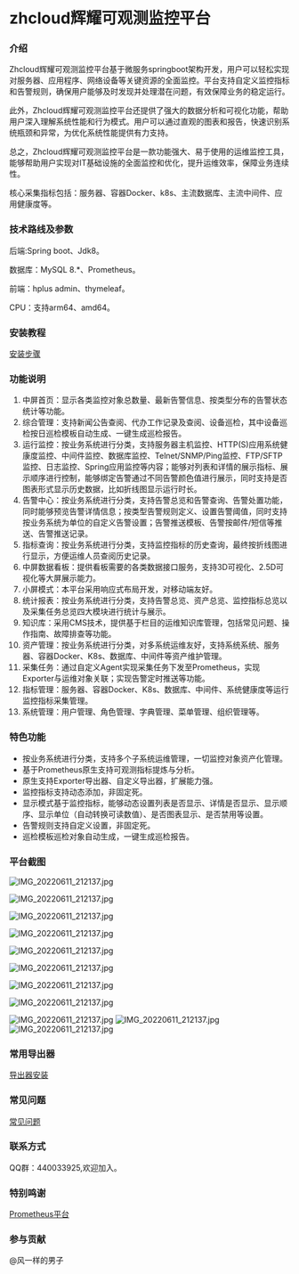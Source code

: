# zhcloud辉耀可观测监控平台

### 介绍

Zhcloud辉耀可观测监控平台基于微服务springboot架构开发，用户可以轻松实现对服务器、应用程序、网络设备等关键资源的全面监控。平台支持自定义监控指标和告警规则，确保用户能够及时发现并处理潜在问题，有效保障业务的稳定运行。

此外，Zhcloud辉耀可观测监控平台还提供了强大的数据分析和可视化功能，帮助用户深入理解系统性能和行为模式。用户可以通过直观的图表和报告，快速识别系统瓶颈和异常，为优化系统性能提供有力支持。

总之，Zhcloud辉耀可观测监控平台是一款功能强大、易于使用的运维监控工具，能够帮助用户实现对IT基础设施的全面监控和优化，提升运维效率，保障业务连续性。

核心采集指标包括：服务器、容器Docker、k8s、主流数据库、主流中间件、应用健康度等。

### 技术路线及参数

后端:Spring boot、Jdk8。

数据库：MySQL 8.*、Prometheus。

前端：hplus admin、thymeleaf。

CPU：支持arm64、amd64。

### 安装教程

[安装步骤](doc/install.md)

### 功能说明

1. 中屏首页：显示各类监控对象总数量、最新告警信息、按类型分布的告警状态统计等功能。
2. 综合管理：支持新闻公告查阅、代办工作记录及查阅、设备巡检，其中设备巡检按日巡检模板自动生成、一键生成巡检报告。
3. 运行监控：按业务系统进行分类，支持服务器主机监控、HTTP(S)应用系统健康度监控、中间件监控、数据库监控、Telnet/SNMP/Ping监控、FTP/SFTP监控、日志监控、Spring应用监控等内容；能够对列表和详情的展示指标、展示顺序进行控制，能够绑定告警通过不同告警颜色值进行展示，同时支持是否图表形式显示历史数据，比如折线图显示运行时长。
4. 告警中心：按业务系统进行分类，支持告警总览和告警查询、告警处置功能，同时能够预览告警详情信息；按类型告警规则定义、设置告警阈值，同时支持按业务系统为单位的自定义告警设置；告警推送模板、告警按邮件/短信等推送、告警推送记录。
5. 指标查询：按业务系统进行分类，支持监控指标的历史查询，最终按折线图进行显示，方便运维人员查阅历史记录。
6. 中屏数据看板：提供看板需要的各类数据接口服务，支持3D可视化、2.5D可视化等大屏展示能力。
7. 小屏模式：本平台采用响应式布局开发，对移动端友好。
8. 统计报表：按业务系统进行分类，支持告警总览、资产总览、监控指标总览以及采集任务总览四大模块进行统计与展示。
9. 知识库：采用CMS技术，提供基于栏目的运维知识库管理，包括常见问题、操作指南、故障排查等功能。
10. 资产管理：按业务系统进行分类，对多系统运维友好，支持系统系统、服务器、容器Docker、K8s、数据库、中间件等资产维护管理。
11. 采集任务：通过自定义Agent实现采集任务下发至Prometheus，实现Exporter与运维对象关联；实现告警定时推送等功能。
12. 指标管理：服务器、容器Docker、K8s、数据库、中间件、系统健康度等运行监控指标采集管理。
13. 系统管理：用户管理、角色管理、字典管理、菜单管理、组织管理等。

### 特色功能

* 按业务系统进行分类，支持多个子系统运维管理，一切监控对象资产化管理。
* 基于Prometheus原生支持可观测指标提炼与分析。
* 原生支持Exporter导出器、自定义导出器，扩展能力强。
* 监控指标支持动态添加，非固定死。
* 显示模式基于监控指标，能够动态设置列表是否显示、详情是否显示、显示顺序、显示单位（自动转换可读数值）、是否图表显示、是否禁用等设置。
* 告警规则支持自定义设置，非固定死。
* 巡检模板巡检对象自动生成，一键生成巡检报告。

### 平台截图

![IMG_20220611_212137.jpg](screenshot/1.png)

![IMG_20220611_212137.jpg](screenshot/2.png)

![IMG_20220611_212137.jpg](screenshot/5.png)

![IMG_20220611_212137.jpg](screenshot/7.png)

![IMG_20220611_212137.jpg](screenshot/9.png)

![IMG_20220611_212137.jpg](screenshot/14.png)

![IMG_20220611_212137.jpg](screenshot/16.png)

![IMG_20220611_212137.jpg](screenshot/17.png)

![IMG_20220611_212137.jpg](screenshot/img_20.png)
![IMG_20220611_212137.jpg](screenshot/img_24.png)
![IMG_20220611_212137.jpg](screenshot/img_25.png)

### 常用导出器

[导出器安装](faq/exporter%20install.md)

### 常见问题

[常见问题](faq/faq.md)

### 联系方式

QQ群：440033925,欢迎加入。

### 特别鸣谢

[Prometheus平台](https://prometheus.io)

### 参与贡献

@风一样的男子
